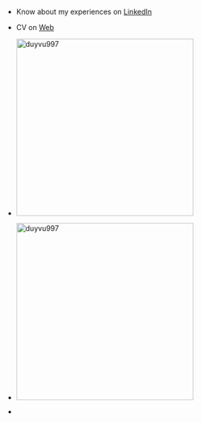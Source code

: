 - Know about my experiences on [LinkedIn](https://www.linkedin.com/in/duy-vu-1a9767170/)
- CV on [Web](https://duyvu.vercel.app/)

- <p> <img src="https://github-readme-stats.vercel.app/api/top-langs?username=duyvu997&show_icons=true&locale=en&layout=compact" alt="duyvu997" style="width:350px;" /></p>

- <p><img src="https://github-readme-streak-stats.herokuapp.com/?user=duyvu997&" alt="duyvu997" style="width:350px;" /></p>
- <script src="https://gist.github.com/duyvu997/40e9cd295827603f9008d14b8f9f3b95.js"></script>
